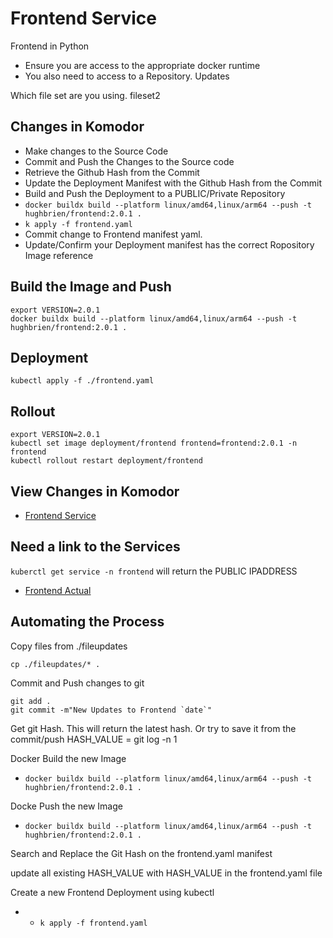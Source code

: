 # Frontend Service 
Frontend in Python


- Ensure you are access to the appropriate docker runtime
- You also need to access to a Repository. Updates

Which file set are you using.  fileset2 []()


## Changes in Komodor 

- Make changes to the Source Code 
- Commit and Push the Changes to the Source code
- Retrieve the Github Hash from the Commit
- Update the Deployment Manifest with the Github Hash from the Commit
- Build and Push the Deployment to a PUBLIC/Private Repository 
- ```docker buildx build --platform linux/amd64,linux/arm64 --push -t hughbrien/frontend:2.0.1 .```
- ``` k apply -f frontend.yaml         ```
- Commit change to Frontend manifest yaml.
- Update/Confirm  your Deployment manifest has the correct Ropository Image reference


## Build the Image and Push 
```
export VERSION=2.0.1
docker buildx build --platform linux/amd64,linux/arm64 --push -t hughbrien/frontend:2.0.1 .
```

## Deployment
```
kubectl apply -f ./frontend.yaml

```

## Rollout 
```
export VERSION=2.0.1
kubectl set image deployment/frontend frontend=frontend:2.0.1 -n frontend
kubectl rollout restart deployment/frontend 
```

## View Changes in Komodor 
- [Frontend Service](https://app.komodor.com/services/demo.google-se-cluster-frontend.frontend)

## Need a link to the Services 

```kuberctl get service -n frontend``` will return the PUBLIC IPADDRESS 

- [Frontend Actual](http://34.173.139.195:5000/)

## Automating the Process

Copy files from ./fileupdates
```
cp ./fileupdates/* . 
```

Commit and Push changes to git 

```
git add . 
git commit -m"New Updates to Frontend `date`"

```
Get git Hash. This will return the latest hash.  Or try to save it from the commit/push
 HASH_VALUE = git log -n 1  

Docker Build the new Image 
- ```docker buildx build --platform linux/amd64,linux/arm64 --push -t hughbrien/frontend:2.0.1 .```

Docke Push the new Image 
- ```docker buildx build --platform linux/amd64,linux/arm64 --push -t hughbrien/frontend:2.0.1 .```

Search and Replace the Git Hash on the frontend.yaml manifest

update all existing HASH_VALUE with HASH_VALUE in the frontend.yaml file 

Create a new Frontend Deployment using kubectl 
- - ``` k apply -f frontend.yaml         ```


